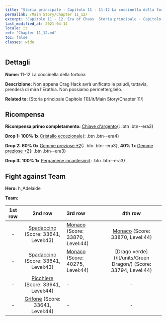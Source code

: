 ```yaml
---
title: "Storia principale - Capitolo 11 - 11-12 La coccinella della fortuna"
permalink: /Main Story/Chapter 11_12/
excerpt: "Capitolo 11 - 12. Era of Chaos  Storia principale - Capitolo 11_12. 11-12 La coccinella della fortuna"
last_modified_at: 2021-04-14
locale: it
ref: "Chapter 11_12.md"
toc: false
classes: wide
---
```


## Dettagli

 **Nome:** 11-12 La coccinella della fortuna

 **Descrizione:** Non appena Crag Hack avrà unificato le paludi, tuttavia, prenderà di mira l'Erathia. Non possiamo permetterglielo.

 **Related to:** [Storia principale Capitolo 11](/it/Main Story/Chapter 11/)

## Ricompensa

 **Ricompensa primo completamento:** [Chiave d'argento](/it/Items/con_693/){: .btn .btn--era3}

 **Drop 1:** **100% 1x** [Cristallo eccezionale](/it/Items/mat_38/){: .btn .btn--era4}

 **Drop 2:** **60% 0x** [Gemme preziose +2](/it/Items/mat_30/){: .btn .btn--era3}, **40% 1x** [Gemme preziose +2](/it/Items/mat_30/){: .btn .btn--era3}

 **Drop 3:** **100% 1x** [Pergamene incantesimi](/it/Items/con_694/){: .btn .btn--era3}


## Fight against Team
 **Hero:** h_Adelaide

 **Team:**


  | 1st row | 2nd row | 3rd row | 4th row |
  |:----:|:----:|:----|:----:|
  | - | [Spadaccino](/it/units/Swordsman/) (Score: 33641, Level:43)  | [Monaco](/it/units/Monk/) (Score: 33870, Level:44)  | [Monaco](/it/units/Monk/) (Score: 33870, Level:44)  |
  | - | [Spadaccino](/it/units/Swordsman/) (Score: 33641, Level:43)  | [Monaco](/it/units/Monk/) (Score: 40275, Level:44)  | [Drago verde](/it/units/Green Dragon/) (Score: 33794, Level:44)  |
  | - | [Picchiere](/it/units/Pikeman/) (Score: 33641, Level:44)  | - | - |
  | - | [Grifone](/it/units/Griffin/) (Score: 33641, Level:44)  | - | - |


